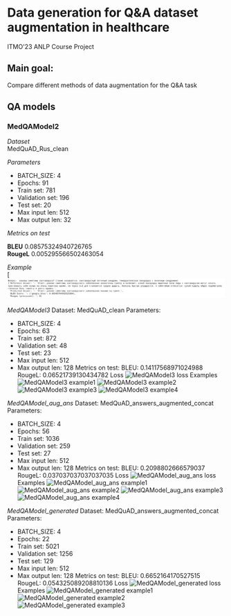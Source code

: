 # Data generation for Q&A dataset augmentation in healthcare
ITMO'23 ANLP Course Project

## Main goal:
Compare different methods of data augmentation for the Q&A task

## QA models
### MedQAModel2 

*Dataset*<br />
MedQuAD_Rus_clean

*Parameters*
- BATCH_SIZE: 4
- Epochs: 91
- Train set: 781
- Validation set: 196
- Test set: 20
- Max input len: 512
- Max output len: 32

*Metrics on test*<br />

**BLEU** 0.08575324940726765<br />
**RougeL** 0.005295566502463054<br />

*Example*<br />
[![MedQAModel2 example](https://github.com/alex-mat-s/data_augmentation_QA/blob/main/img/img1.png)

*MedQAModel3*
Dataset: MedQuAD_clean
Parameters:
- BATCH_SIZE: 4
- Epochs: 63
- Train set: 872
- Validation set: 48
- Test set: 23
- Max input len: 512
- Max output len: 128
Metrics on test:
BLEU: 0.14117568971024988
RougeL: 0.06521739130434782
Loss
![MedQAModel3 loss](https://https://github.com/alex-mat-s/data_augmentation_QA/img/blob/main/img1.jpg?raw=true)
Examples
![MedQAModel3 example1](https://github.com/alex-mat-s/data_augmentation_QA/img/blob/main/img2.jpg?raw=true)
![MedQAModel3 example2](https://github.com/alex-mat-s/data_augmentation_QA/img/blob/main/img3.jpg?raw=true)
![MedQAModel3 example3](https://github.com/alex-mat-s/data_augmentation_QA/img/blob/main/img4.jpg?raw=true)
![MedQAModel3 example4](https://github.com/alex-mat-s/data_augmentation_QA/img/blob/main/img5.jpg?raw=true)

*MedQAModel_aug_ans*
Dataset: MedQuAD_answers_augmented_concat
Parameters:
- BATCH_SIZE: 4
- Epochs: 56
- Train set: 1036
- Validation set: 259
- Test set: 27
- Max input len: 512
- Max output len: 128
Metrics on test:
BLEU: 0.2098802666579037
RougeL: 0.037037037037037035
Loss
![MedQAModel_aug_ans loss](https://https://github.com/alex-mat-s/data_augmentation_QA/img/blob/main/img6.jpg?raw=true)
Examples
![MedQAModel_aug_ans example1](https://github.com/alex-mat-s/data_augmentation_QA/img/blob/main/img7.jpg?raw=true)
![MedQAModel_aug_ans example2](https://github.com/alex-mat-s/data_augmentation_QA/img/blob/main/img8.jpg?raw=true)
![MedQAModel_aug_ans example3](https://github.com/alex-mat-s/data_augmentation_QA/img/blob/main/img9.jpg?raw=true)
![MedQAModel_aug_ans example4](https://github.com/alex-mat-s/data_augmentation_QA/img/blob/main/img10.jpg?raw=true)

*MedQAModel_generated*
Dataset: MedQuAD_answers_augmented_concat
Parameters:
- BATCH_SIZE: 4
- Epochs: 22
- Train set: 5021
- Validation set: 1256
- Test set: 129
- Max input len: 512
- Max output len: 128
Metrics on test:
BLEU: 0.6652164170527515
RougeL: 0.054325089208810136
Loss
![MedQAModel_generated loss](https://https://github.com/alex-mat-s/data_augmentation_QA/img/blob/main/img11.jpg?raw=true)
Examples
![MedQAModel_generated example1](https://github.com/alex-mat-s/data_augmentation_QA/img/blob/main/img12.jpg?raw=true)
![MedQAModel_generated example2](https://github.com/alex-mat-s/data_augmentation_QA/img/blob/main/img13.jpg?raw=true)
![MedQAModel_generated example3](https://github.com/alex-mat-s/data_augmentation_QA/img/blob/main/img14.jpg?raw=true)
